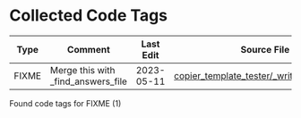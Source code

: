 # Collected Code Tags

| Type   | Comment                            | Last Edit   | Source File                                                                                                                                                                                 |
|--------|------------------------------------|-------------|---------------------------------------------------------------------------------------------------------------------------------------------------------------------------------------------|
| FIXME  | Merge this with _find_answers_file | 2023-05-11  | [copier_template_tester/_write_output.py:68](https://github.com/KyleKing/copier-template-tester/blame/404c7e7bb12ecc2fbc74c5de2ca16eb079de131a/copier_template_tester/_write_output.py#L68) |

Found code tags for FIXME (1)

<!-- calcipy_skip_tags -->
